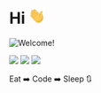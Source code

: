 
# Hi <img src="https://raw.githubusercontent.com/ABSphreak/ABSphreak/master/gifs/Hi.gif" width="30px">


<img src="https://i.pinimg.com/originals/c1/16/12/c11612b4a8bc754d82e4025aab7dc11d.gif" alt="Welcome!" width="300"/>

<a href="https://www.linkedin.com/in/muhammadtalib/"><img src="https://img.shields.io/badge/linkedin-%230077B5.svg?&style=for-the-badge&logo=linkedin&logoColor=white" height=25></a> 
<a href="https://stackoverflow.com/users/10838401/muhammad-talib-waseem"><img src="https://img.shields.io/badge/stackoverflow-%23f48024.svg?&style=for-the-badge&logo=stackoverflow&logoColor=white" height=25></a> 
<a href="mailto:talibwaseem135@gmail.com"><img src="https://image.similarpng.com/very-thumbnail/2020/12/Gmail-logo-design-on-transparent-background-PNG.png" height=25></a>

Eat :arrow_right: Code :arrow_right: Sleep :arrows_clockwise:

<!-- 
[![My github stats](https://github-readme-stats.vercel.app/api?username=MuhammadTalib/&count_private=true&bg_color=fff&text_color=0A2540&title_color=635BFF&hide=stars&custom_title=GitHub%20Stats)]
(https://github.com/MuhammadTalib/) -->
